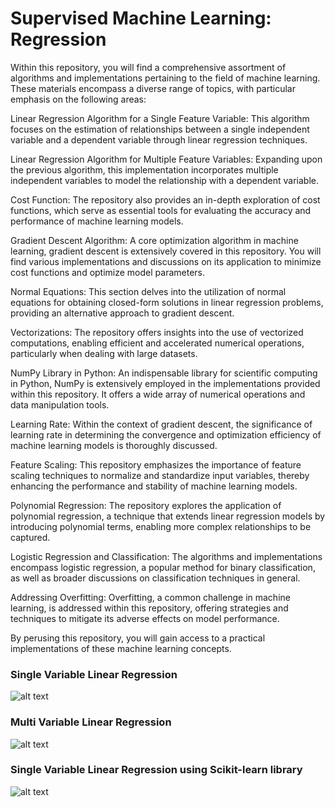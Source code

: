 # Supervised Machine Learning: Regression

Within this repository, you will find a comprehensive assortment of algorithms and implementations pertaining to the field of machine learning. These materials encompass a diverse range of topics, with particular emphasis on the following areas:

Linear Regression Algorithm for a Single Feature Variable: This algorithm focuses on the estimation of relationships between a single independent variable and a dependent variable through linear regression techniques.

Linear Regression Algorithm for Multiple Feature Variables: Expanding upon the previous algorithm, this implementation incorporates multiple independent variables to model the relationship with a dependent variable.

Cost Function: The repository also provides an in-depth exploration of cost functions, which serve as essential tools for evaluating the accuracy and performance of machine learning models.

Gradient Descent Algorithm: A core optimization algorithm in machine learning, gradient descent is extensively covered in this repository. You will find various implementations and discussions on its application to minimize cost functions and optimize model parameters.

Normal Equations: This section delves into the utilization of normal equations for obtaining closed-form solutions in linear regression problems, providing an alternative approach to gradient descent.

Vectorizations: The repository offers insights into the use of vectorized computations, enabling efficient and accelerated numerical operations, particularly when dealing with large datasets.

NumPy Library in Python: An indispensable library for scientific computing in Python, NumPy is extensively employed in the implementations provided within this repository. It offers a wide array of numerical operations and data manipulation tools.

Learning Rate: Within the context of gradient descent, the significance of learning rate in determining the convergence and optimization efficiency of machine learning models is thoroughly discussed.

Feature Scaling: This repository emphasizes the importance of feature scaling techniques to normalize and standardize input variables, thereby enhancing the performance and stability of machine learning models.

Polynomial Regression: The repository explores the application of polynomial regression, a technique that extends linear regression models by introducing polynomial terms, enabling more complex relationships to be captured.

Logistic Regression and Classification: The algorithms and implementations encompass logistic regression, a popular method for binary classification, as well as broader discussions on classification techniques in general.

Addressing Overfitting: Overfitting, a common challenge in machine learning, is addressed within this repository, offering strategies and techniques to mitigate its adverse effects on model performance.

By perusing this repository, you will gain access to a practical implementations of these machine learning concepts.


### Single Variable Linear Regression
![alt text](https://i.ibb.co/p3QShXQ/Screenshot-2023-05-23-at-12-15-34-AM.png)

### Multi Variable Linear Regression
![alt text](https://i.ibb.co/MBSVRPR/Screenshot-2023-05-23-at-12-16-07-AM.png)

### Single Variable Linear Regression using Scikit-learn library
![alt text](https://i.ibb.co/6tFmp5M/3.png)



